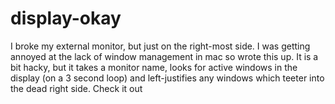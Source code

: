 # display-okay
I broke my external monitor, but just on the right-most side. I was getting annoyed at the lack of window management in mac so wrote this up. It is a bit hacky, but it takes a monitor name, looks for active windows in the display (on a 3 second loop) and left-justifies any windows which teeter into the dead right side. Check it out
